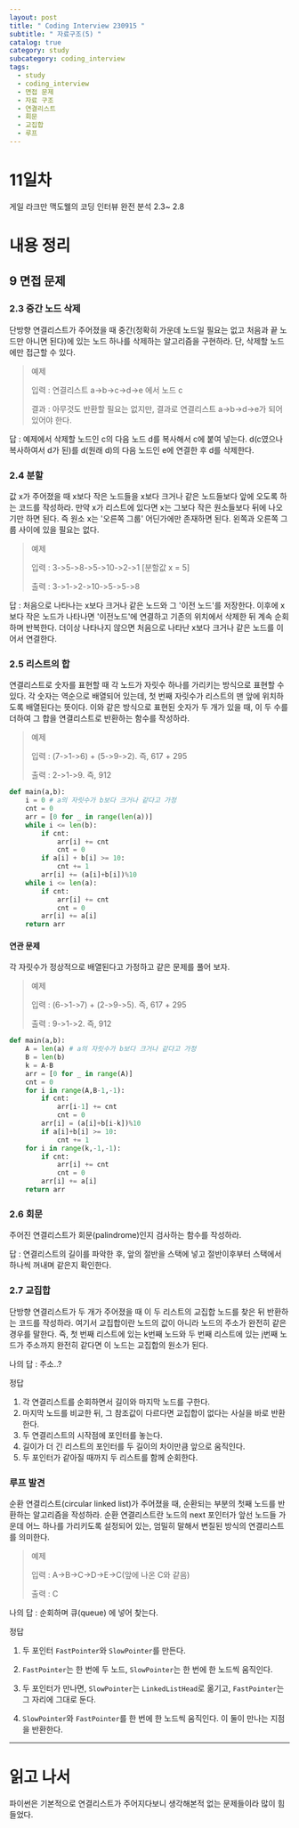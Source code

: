 ```yaml
---
layout: post
title: " Coding Interview 230915 "
subtitle: " 자료구조(5) "
catalog: true
category: study
subcategory: coding_interview
tags:
  - study
  - coding_interview
  - 면접 문제
  - 자료 구조
  - 연결리스트
  - 회문
  - 교집합
  - 루프
---
```


# 11일차

게일 라크만 맥도웰의 코딩 인터뷰 완전 분석 2.3~ 2.8

# 내용 정리

## 9 면접 문제

### 2.3 중간 노드 삭제

단방향 연결리스트가 주어졌을 때 중간(정확히 가운데 노드일 필요는 없고 처음과 끝 노드만 아니면 된다)에 있는 노드 하나를 삭제하는 알고리즘을 구현하라. 단, 삭제할 노드에만 접근할 수 있다.

> 예제
>
> 입력 : 연결리스트 a->b->c->d->e 에서 노드 c
>
> 결과 : 아무것도 반환할 필요는 없지만, 결과로 연결리스트 a->b->d->e가 되어 있어야 한다.

답 : 예제에서 삭제할 노드인 c의 다음 노드 d를 복사해서 c에 붙여 넣는다. d(c였으나 복사하여서 d가 된)를 d(원래 d)의 다음 노드인 e에 연결한 후 d를 삭제한다.

### 2.4 분할

값 x가 주어졌을 때 x보다 작은 노드들을 x보다 크거나 같은 노드들보다 앞에 오도록 하는 코드를 작성하라. 만약 x가 리스트에 있다면 x는 그보다 작은 원소들보다 뒤에 나오기만 하면 된다. 즉 원소 x는 '오른쪽 그룹' 어딘가에만 존재하면 된다.  왼쪽과 오른쪽 그룹 사이에 있을 필요는 없다.

> 예제
>
> 입력 : 3->5->8->5->10->2->1 [분할값 x = 5]
>
> 출력 : 3->1->2->10->5->5->8

답 : 처음으로 나타나는 x보다 크거나 같은 노드와 그 '이전 노드'를 저장한다. 이후에 x보다 작은 노드가 나타나면 '이전노드'에 연결하고 기존의 위치에서 삭제한 뒤  계속 순회하며 반복한다. 더이상 나타나지 않으면 처음으로 나타난 x보다 크거나 같은 노드를 이어서 연결한다.

### 2.5 리스트의 합

연결리스트로 숫자를 표현할 때 각 노드가 자릿수 하나를 가리키는 방식으로 표현할 수 있다. 각 숫자는 역순으로 배열되어 있는데, 첫 번째 자릿수가 리스트의 맨 앞에 위치하도록 배열된다는 뜻이다. 이와 같은 방식으로 표현된 숫자가 두 개가 있을 때, 이 두 수를 더하여 그 합을 연결리스트로 반환하는 함수를 작성하라.

> 예제
>
> 입력 : (7->1->6) + (5->9->2). 즉, 617 + 295
>
> 출력 : 2->1->9. 즉, 912

```python
def main(a,b):
    i = 0 # a의 자릿수가 b보다 크거나 같다고 가정
    cnt = 0
    arr = [0 for _ in range(len(a))]
    while i <= len(b):
        if cnt:
            arr[i] += cnt
            cnt = 0
        if a[i] + b[i] >= 10:
            cnt += 1
        arr[i] += (a[i]+b[i])%10
    while i <= len(a):
        if cnt:
            arr[i] += cnt
            cnt = 0
        arr[i] += a[i]
    return arr
```

#### 연관 문제

각 자릿수가 정상적으로 배열된다고 가정하고 같은 문제를 풀어 보자.

> 예제
>
> 입력 : (6->1->7) + (2->9->5). 즉, 617 + 295
>
> 출력 : 9->1->2. 즉, 912

```python
def main(a,b):
    A = len(a) # a의 자릿수가 b보다 크거나 같다고 가정
    B = len(b)
    k = A-B
    arr = [0 for _ in range(A)]
    cnt = 0
    for i in range(A,B-1,-1):
        if cnt:
            arr[i-1] += cnt
            cnt = 0
        arr[i] = (a[i]+b[i-k])%10
        if a[i]+b[i] >= 10:
            cnt += 1 
    for i in range(k,-1,-1):
        if cnt:
            arr[i] += cnt
            cnt = 0
        arr[i] += a[i]
    return arr
```



### 2.6 회문

주어진 연결리스트가 회문(palindrome)인지 검사하는 함수를 작성하라.

답 : 연결리스트의 길이를 파악한 후, 앞의 절반을 스택에 넣고 절반이후부터 스택에서 하나씩 꺼내며 같은지 확인한다.

### 2.7 교집합

단방향 연결리스트가 두 개가 주어졌을 때 이 두 리스트의 교집합 노드를 찾은 뒤 반환하는 코드를 작성하라. 여기서 교집합이란 노드의 값이 아니라 노드의 주소가 완전히 같은 경우를 말한다. 즉, 첫 번째 리스트에 있는 k번째 노드와 두 번째 리스트에 있는 j번째 노드가 주소까지 완전히 같다면 이 노드는 교집합의 원소가 된다.

나의 답 : 주소..?

정답

1. 각 연결리스트를 순회하면서 길이와 마지막 노드를 구한다.
2. 마지막 노드를 비교한 뒤, 그 참조값이 다르다면 교집합이 없다는 사실을 바로 반환한다.
3. 두 연결리스트의 시작점에 포인터를 놓는다.
4. 길이가 더 긴 리스트의 포인터를 두 길이의 차이만큼 앞으로 움직인다.
5. 두 포인터가 같아질 때까지 두 리스트를 함께 순회한다.

### 루프 발견

순환 연결리스트(circular linked list)가 주어졌을 때, 순환되는 부분의 첫째 노드를 반환하는 알고리즘을 작성하라. 순환 연결리스트란 노드의 next 포인터가 앞선 노드들 가운데 어느 하나를 가리키도록 설정되어 있는, 엄밀히 말해서 변질된 방식의 연결리스트를 의미한다.

> 예제
>
> 입력 : A->B->C->D->E->C(앞에 나온 C와 같음)
>
> 출력 : C

나의 답 : 순회하며 큐(queue) 에 넣어 찾는다.

정답

1. 두 포인터 `FastPointer`와 `SlowPointer`를 만든다.
2. `FastPointer`는 한 번에 두 노드, `SlowPointer`는 한 번에 한 노드씩 움직인다. 
3. 두 포인터가 만나면, `SlowPointer`는 `LinkedListHead`로 옮기고, `FastPointer`는 그 자리에 그대로 둔다.

4. `SlowPointer`와 `FastPointer`를 한 번에 한 노드씩 움직인다. 이 둘이 만나는 지점을 반환한다.

---

# 읽고 나서

파이썬은 기본적으로 연결리스트가 주어지다보니 생각해본적 없는 문제들이라 많이 힘들었다.